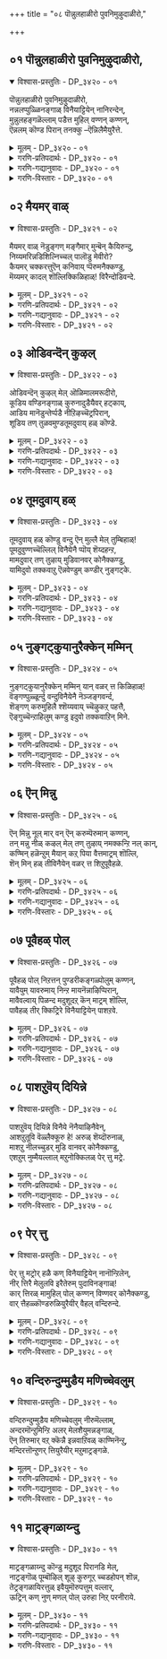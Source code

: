 +++
title = "०८ पॊन्नुलहाळीरो पुवनिमुऴुदाळीरो,"

+++


## ०१ पॊन्नुलहाळीरो पुवनिमुऴुदाळीरो,

<details open><summary>विश्वास-प्रस्तुतिः - DP_३४२० - ०१</summary>

पॊन्नुलहाळीरो पुवनिमुऴुदाळीरो,  
नन्नलप्पुळ्ळिनङ्गाळ् विनैयाट्टियेन् नानिरन्देन्,  
मुन्नुलहङ्गळॆल्लाम् पडैत्त मुहिल् वण्णन् कण्णन्,  
ऎन्नलम् कॊण्ड पिरान् तनक्कु –ऎन्निलैमैयुरैत्ते.
</details>

<details><summary>मूलम् - DP_३४२० - ०१</summary>

पॊन्नुलहाळीरो पुवनिमुऴुदाळीरो,  
नन्नलप्पुळ्ळिनङ्गाळ् विनैयाट्टियेन् नानिरन्देन्,  
मुन्नुलहङ्गळॆल्लाम् पडैत्त मुहिल् वण्णन् कण्णन्,  
ऎन्नलम् कॊण्ड पिरान् तनक्कु –ऎन्निलैमैयुरैत्ते.
</details>

<details><summary>गरणि-प्रतिपदार्थः - DP_३४२० - ०१</summary>

पॊन् उलहु आळीरो = परमपदवन्नु आळुवन्तागिरि, पुवनि मुऴुदु आळीरो = समस्त भूमण्डलवन्ने आळुवन्तागिरि, नल् नलम् = ऒळ्ळॆय सद्गुणगळुळ्ळ, पुळ् इनङ्गाळ् = पक्षिसमूहगळे,विनैयाट्टियेन् = महापापिष्ठळु नानु, नान् इरन्देन् = नानु \(निम्मन्नु\) प्रार्थिसुत्तेनॆ, मुन् = प्रारम्भदल्लि, उलहङ्गळ् ऎल्लाम् = समस्त लोकगळन्नू, पडैत्त = पडॆदुकॊण्ड \(सृष्टिसिद\), मुहिल् वण्णन् = मुगुलवण्णनाद, कण्णन् = अत्याकर्षकनु ऎन् नलम् कॊण्ड = नन्ननल्मॆगळन्नॆल्ला \(ऒळ्ळॆय गुणगळन्नु\) अपहरिसिद पिरान् तनक्कु = परमपुरुषनिगॆ, ऎन् निलैमै = नन्न दुस्थितियन्नु, उरैत्ते = बिन्नविसिये.
</details>

<details><summary>गरणि-गद्यानुवादः - DP_३४२० - ०१</summary>

ऒळ्ळॆय सद्गुणगळुळ्ळ पक्षिसमूहगळे, महापापिष्ठळाद नानु निम्मन्नु प्रार्थिसुत्तेनॆ. प्रारम्भदल्लि समस्तलोकगळन्नू सृष्टिसिद मुगिलवण्णनाद अत्याकर्षकनिगॆ, नन्न ऒळ्ळॆयगुणगळन्नॆल्ला अपहरिसिद परमपुरुषनिगॆ, नन्न दुःस्थितियन्नु नीवु भिन्नविसिये, परमपदवन्नुआळुवन्तागिरि, इल्लवे समस्तभूमण्डलवन्ने आळुवन्तागिरि. 
</details>

<details><summary>गरणि-विस्तारः - DP_३४२० - ०१</summary>

ईतिरुवाय् मॊऴिय पाशुरगळल्लि आळ्वाररु नायकियागि तम्म विरहसङ्कटवन्नु, तम्म सर्वस्ववन्नू कसिदुकॊण्डिरुव परमपुरुषनाद भगवन्तनल्लि बिन्नविसुवन्तॆ, स्वच्छन्दवागि हाराडुव बगॆबगॆय पक्षिसमूहगळन्नु दौत्यनडॆसुवन्तॆ बेडिकॊळ्ळुत्ताळॆ. 

पक्षिगळु भूमियन्नू आकाशवन्नू तम्मिष्टदन्तॆ बळसिकॊळ्ळतक्कवु. अवुगळ वास भूमिय मेलॆ, सञ्चार, हाराटगळॆल्ल आकाशदल्लि भूमिगॆ अण्टिरुवाग, अल्लिन कष्टकार्पण्यगळल्लि भागिगळागिद्दरू, भूमियन्नु बिट्टकूडले अदन्नॆल्ला मरॆतु आनन्ददिन्द इरतक्कवु. इदु अवुगळ सद्गुण. 

’नायकि’ हेळुत्ताळॆ- पक्षिसमूहगळे, कष्टपडुववरिगॆ, दुःखगळिगॆ, विरहिगळिगॆ नीवु उपकारमाडुव ऒळ्ळॆय गुणस्वभाववन्नुळ्ळवरु.परमपददल्लिरुववनू, अत्याकर्षकनू, मुगिलवण्णनू, ऎल्ला लोकगळन्नू सृष्टिसिदवनू आद परमपुरुषनु नन्न सर्वस्ववन्नू कसिदुकॊण्डु होगिद्दानॆ. अवनिन्द अगलिरुव दुःस्थितिगॆ नन्नन्नु तन्दिट्टिद्दानॆ. नीवु अवन बळिगॆ होगिनन्नीदुःस्थितियन्नु बिन्नविसि, नन्नन्नु कनिकरिसुवन्तॆ माडिरि. निम्म ई उपकारक्कॆ भूमण्डलवन्नू परमपदवन्नू आळुवन्तागिरि. 

उपकारक्कॆ प्रत्युपकार मादुवुदु धर्म. भगवन्तनिन्द अगलि, कॊरगुत्ता बन्धनदल्लिरुव नायकिगॆ उपकारमाडि, अवळु तन्नपरमपुरुषनन्नु सेरुवन्तॆ माडुव महदुपकारक्कॆ इह-परगळॆरडन्नू कॊट्टरू तीरदु ऎन्नलागुत्तदॆ.
</details>

## ०२ मैयमर् वाळ्

<details open><summary>विश्वास-प्रस्तुतिः - DP_३४२१ - ०२</summary>

मैयमर् वाळ् नॆडुङ्गण् मङ्गैमार् मुन्बॆन् कैयिरुन्दु,  
निय्यमरिन्नडिशिल्निच्चल् पालॊडु मेवीरो?   
कैयमर् चक्करत्तुऎन् कनिवाय् प्पॆरुमनैक्कण्डु,  
मॆय्यमर् कादल् शॊल्लिक्किळिहाळ्\! विरैन्दोडिवन्दे.
</details>

<details><summary>मूलम् - DP_३४२१ - ०२</summary>

मैयमर् वाळ् नॆडुङ्गण् मङ्गैमार् मुन्बॆन् कैयिरुन्दु,  
निय्यमरिन्नडिशिल्निच्चल् पालॊडु मेवीरो?   
कैयमर् चक्करत्तुऎन् कनिवाय् प्पॆरुमनैक्कण्डु,  
मॆय्यमर् कादल् शॊल्लिक्किळिहाळ्\! विरैन्दोडिवन्दे.
</details>

<details><summary>गरणि-प्रतिपदार्थः - DP_३४२१ - ०२</summary>

मै अमर् = काडिगॆ तीडिरुव, वाळ् = सुन्दरवाद, नॆडुकण् = विशालवाद कण्णुगळ, मङ्गैमार् = युवतियर, मुन्बु = मुन्दॆ, ऎन् कै इरुन्दु= नन्नकैयिन्दले, नॆय् अमर् = तुप्पदिन्द कूडिद, इन् = इनिदाद, अडिशल् = अन्नवन्नू, निच्चल् = नित्यवू, पालॊडु = हालन्नू मेवीरो =उण्णुविरन्तॆ, कै अमर् = कैयल्लि धरिसिरुव, चक्करत्तु = चक्रायुधवन्नुळ्ळ, ऎन् = नन्न, कनिवाय् =तॊण्डेहण्णिनन्थ चॆन्दुटियुळ्ळ, पॆरुमानै कण्डु = परमपुरुषनन्नु कण्डु, मैय् अमर् = मैयल्लि तुम्बिरुव, कादल् शॊल्लि = प्रेमवन्नु तिळिसि, किळिहाल्= गिळिगळे, विरैन्दु = बेग, ओडि वन्दु = ओडि बन्दु.
</details>

<details><summary>गरणि-गद्यानुवादः - DP_३४२१ - ०२</summary>

गिळिगळे, कैयल्लि चक्रायुधवन्नु धरिसिरुव, तॊण्डॆहण्णिनन्थ ऎन्दुटिय परमपुरुषनन्नु कण्डु, नन्न मैयल्लि कण्डु, नन्न मैयल्लि तुम्बिरुव प्रेमवन्नु तिळिसि, बेग ओडिबन्दु, काडिगॆ तीडिरुव, सुन्दरवाद विशालवाद कण्णुगळ युवतियर ऎदुरल्लि नन्न कैयिन्दले तुप्प बॆरॆसिद इनिदाद अन्नवन्नू हालन्नू उण्णुविरन्तॆ. 
</details>

<details><summary>गरणि-विस्तारः - DP_३४२१ - ०२</summary>

हिन्दिन पाशुरदल्लि पक्षिगळे \(पक्षिगळ हिण्डुगळे\) ऎन्दु सम्बोधिसलायितु. गगनदल्लि मेलमेलक्कॆ बलु ऎत्तरक्कॆ हारि होगुव हक्किगळु अवु ऎन्दु तोरुत्तदॆ. अवु परमपुरुषनिगॆ मुट्टिसुव तन्न व्यामोह वार्तॆगॆ अवक्कॆ ई लोकवन्नू, परलोकवन्नू नीडिद्दायितु. ई पाशुरदल्लि गिळिय हिण्डन्नु कुरितु हेळलागुत्तिदॆ. अवेनु पञ्जरद साकुगिळिगळो, सामान्यवाद स्वच्छन्द गिळिगळो काणॆ. अवु माडुव उपकार्‍अक्कॆ नडॆसुव औतणवन्नादरू गमनिसोण. 

नायकि हेळुत्ताळॆ- गिळिगळे, नीवु चक्रायुधवन्नु धरिसिरुव \(परमसमर्थनाद\), तॊण्डॆहण्णिन तुटिगळ \(अत्याकर्षक सुन्दरनाद\) परमपुरुषन बळिगॆ होगि, नन्न भरिसलारद व्यामोहवन्नु अवनल्लि बिन्नविसि, बेग नन्नल्लिगॆ बन्दु बिडि. नीवु माडुव उपकारक्कॆ प्रतियागि, युवतियराद नन्न गॆळतियर कण्ण मुन्दॆये, नन्नकैयिन्दले, निमगॆ तुप्पान्नवन्नु उणिसुत्तेनॆ. हालन्नु कुडिसुत्तेनॆ. \(तुप्पान्नवन्नू हालन्नवन्नू उणिसुत्तेनॆ\). निमगॆ तृप्तियन्नू सन्तोषवन्नूनीडुत्तेनॆ.
</details>

## ०३ ओडिवन्दॆन् कुऴल्

<details open><summary>विश्वास-प्रस्तुतिः - DP_३४२२ - ०३</summary>

ओडिवन्दॆन् कुऴल् मेल् ऒळिमालमरूदीरो,  
कूडिय वण्डिनङ्गाळ् कुरुनादुडैयैवर् हट्काय्,  
आडिय मानॆडुन्तेर्प्पडै नीऱिऴच्चॆट्रपिरान्,  
शूडिय तण् तुळवमुण्डतूमदुवाय् हळ् कॊण्डे.
</details>

<details><summary>मूलम् - DP_३४२२ - ०३</summary>

ओडिवन्दॆन् कुऴल् मेल् ऒळिमालमरूदीरो,  
कूडिय वण्डिनङ्गाळ् कुरुनादुडैयैवर् हट्काय्,  
आडिय मानॆडुन्तेर्प्पडै नीऱिऴच्चॆट्रपिरान्,  
शूडिय तण् तुळवमुण्डतूमदुवाय् हळ् कॊण्डे.
</details>

<details><summary>गरणि-प्रतिपदार्थः - DP_३४२२ - ०३</summary>

ओडि वन्दु= ओडिबन्दु, ऎन् कुऴल् मेल् = नन्न तलॆगूदलल्लि मुडिदिरुव, ऒळिमा मलर् = प्रकाशिसुव दॊड्ड हूगळ मेलॆ, ऊदीरो = ऊदिरि, कूडिय = ऒट्टुगूडिरुव, वण्डु इनङ्गाळ् = दुम्बिय हिण्डुगळे, कुरुनादु उडैय =कुरुनाडन्नुळ्ळ, ऐवर् हट्कु आय्= ऐवरिगॆ ऒदगिबन्दु, आडिय = ओडाडु \(हरिदाडु\)त्तिरुव मा =दॊड्ड, नॆडु= विस्तारवाद, तेर् पडै = तेरिन सैन्यवन्नु, नीऱु ऎऴ = पुडिपुडियागुवन्तॆ, शॆट्र = नाशमाडिद, पिरान् = परमपुरुषनु, शूडिय = मुडिदिरुव, तण् = तम्पाद, तुळवम् = तुलसियन्नु, उण्डक् = उण्ड, तू मदुवाय् हळ् कॊण्डे = परिशुद्धवाद जेनुसविद बायन्निट्टुकॊण्डे. 
</details>

<details><summary>गरणि-गद्यानुवादः - DP_३४२२ - ०३</summary>

ऒट्टुगूडिरुव दुम्बिय हिण्डुगळे, कुरुनाडन्नुळ्ळ ऐवरिगॆ ऒदगि बन्दु, नुग्गि हरिदाडुव दॊड्ड विस्तारवाद तेरिन सैन्यवन्नु पुडिपुडियागुवन्तॆ नाशपडिसिद परमपुरुषनु मुडिदिरुव तम्पाद तुलसियन्नुण्ड शुद्धवाद जेनिन बायन्निट्टुकॊन्दे, ओडि बन्दु, नन्न तलॆगूदलिगॆ मुडिदिरुव प्रकाशिसुव दॊड्डहूगळमेलॆ ऊदिरि. 
</details>

<details><summary>गरणि-विस्तारः - DP_३४२२ - ०३</summary>

हिन्दिन ऎरडु पाशुरगळल्लि ’नायकि’ तनगॆ उपकार माडिद पक्षिगळिगॆ प्रतियागि तानु तन्न कैयल्लि साध्यवादद्दन्नू साध्यवागिद्दन्नू सूरॆगॊळ्ळुवन्तॆ माडुवॆनॆन्दळष्टॆ. ई बगॆय कॊडुगॆय बगॆगॆ अवळिगॆ हेगॆन्निसितो काणॆ. ई पाशुरदल्लि तनगॆ भगवन्तन कडॆय ’प्रसाद’ ऒन्दु विधद \(रूपदल्लि\) सेरिदरॆ सन्तोषवागुवुदु ऎम्बन्तॆ, अवळु दुम्बिगळन्नु कुरितु हेळुत्ताळॆ. 

नायकि हेळुत्ताळॆ- हिण्डुहिण्डागि चलिसुत्तिरुव सुन्दरवाद दुम्बिगळे, धर्मक्के जयतरुवन्तॆ पञ्चपाण्डवरिगॆ सहायकनागि निन्तु, कुरुक्षेत्रद महाभारत युद्धदल्लि, अवर मेलॆ नुग्गिबरुत्तिद्द बलुदॊड्ड चतुरङ्ग बलवन्नु नुच्चुनुरि माडिद परमपुरुषनु तन्न किरीटदल्लि मुडिदिरुव परिमळ तुम्बिद तुलसिय दण्डॆय मकरन्दवन्नु सवियुत्ता इरुव नीवु, हागॆये नन्न बळिगॆ बन्नि. नन्न तलॆयल्लि मुडिदिरुव हूविन मेलॆ, आ परिमळिसुव परागगळन्नु, अवन कृपाप्रसादवागि, उदुरिसि, ननगॆ हर्षवन्नु तन्नि.
</details>

## ०४ तूमदुवाय् हळ्

<details open><summary>विश्वास-प्रस्तुतिः - DP_३४२३ - ०४</summary>

तूमदुवाय् हळ् कॊण्डु वन्दु ऎन् मुल्लै मेल् तुम्बिहाळ्\!  
पूमदुवुण्णच्चॆल्लिल् विनैयेनै प्पॊय् शॆय्दहन्ऱ,  
मामदुवार् तण् तुऴाय् मुडिवानवर् कोनैक्कण्डु,  
यामिदुवो तक्कवाऱु ऎन्नवेण्डुम् कण्डीर् नुङ्गट्के.
</details>

<details><summary>मूलम् - DP_३४२३ - ०४</summary>

तूमदुवाय् हळ् कॊण्डु वन्दु ऎन् मुल्लै मेल् तुम्बिहाळ्\!  
पूमदुवुण्णच्चॆल्लिल् विनैयेनै प्पॊय् शॆय्दहन्ऱ,  
मामदुवार् तण् तुऴाय् मुडिवानवर् कोनैक्कण्डु,  
यामिदुवो तक्कवाऱु ऎन्नवेण्डुम् कण्डीर् नुङ्गट्के.
</details>

<details><summary>गरणि-प्रतिपदार्थः - DP_३४२३ - ०४</summary>

तू मदुवाय् हळ् कॊन्डु वन्दु = परिशुद्धवाद \(पवित्रवाद\) मधुविनल्लिट्टिद्द बायन्नु तन्दु, ऎन् मुल्लैमेल् = नन्न \(नानु मुडिदिरुव\) मल्लिगॆ हूगळ मेलॆ, तुम्बिहाळ् = दुम्बिगळे, पूमदु उण्ण = हूविन मधुवन्नु उण्णुवुदक्कॆ, शॆल्लिल् = होदरॆ, विनैयेनै= दुःखियागिरुव नन्नन्नु, पॊय् शॆय्दु = वञ्चिसि, अहन्ऱ = अगलिरुव, मामदु वार् = धारॆयन्तॆ विपरीतवागि सुरियुत्तिरुव, तण् तुऴाय् मुडि = तम्पाद तुलसिय हार्‍अवन्नु मुडिदिरुव, वानवर् कोनैकण्डु = परमपदवासिगळ ऒडॆयनन्नु कण्डु, याम् = नावु, इदुवो = इदो, \(ई मधुपानक्कॆ\), तक्क आऱु = तक्क हागॆ \(बन्दिद्देवॆ\), ऎन्नवेण्डुम् कण्डीर् = ऎन्नबेकु कण्डिरा, नुङ्गट्के = नीवुगळे \(निमगॆ नीवे\).
</details>

<details><summary>गरणि-गद्यानुवादः - DP_३४२३ - ०४</summary>

परिशुद्धवू पवित्रवू आद मधुविनल्लिट्टिद्द बायन्नु, दुम्बिगळे, नन्नमल्लिगॆ हूविन मेलॆ, हू मधुवन्नुण्णलु होदरॆ, विरहदिन्द दुःखपडुत्तिरुव नन्नन्नु वञ्चिसिअगलिरुव, धारॆयन्तॆ मधुवन्नुसुरिसुत्तिरुव, तम्पाद तुलसिय हारवन्नु मुडिदिरुव, परमपदवासिगळ ऒडॆयनन्नु कण्डु, इदो नावु ई मधुपानक्कॆ तक्क हागॆ बन्दिद्देवॆ’ ऎन्दु निमगॆ नीवे ऎन्नबेकु कण्डिरा\! 
</details>

<details><summary>गरणि-विस्तारः - DP_३४२३ - ०४</summary>

ई पाशुरदल्लि नायकि तानु परमपदद ऒडॆयनन्नु कैहिडियलु तक्कवळु ऎम्बुदन्नु बहळ चमत्कारवागि दुम्बिगळ मूलक हेळिसबयसुत्ताळॆ, इल्लि दुम्बिगळु दौत्य नडॆसुत्तवॆ. 

नायकि हेळुत्ताळॆ- दुम्बिगळे, परमपुरुषनाद भगवन्तनु मुडिदिरुव तुलसिय हारदिन्द परिशुद्धवू पवित्रवू आद मधुवन्नुण्डु बन्दवरु नीवु. इल्लिगॆ बन्दु ईग नानु मुडिदिरुव परिमळिसुव मल्लिगॆ हूविनल्लि हूमधुवन्नु उण्णुत्तिद्दीरि. नीवुमत्तॆ परमपुरुषन बळिगॆ होगुवुदादरॆ, अवनल्लि नन्न अगलिकॆय सङ्कटवन्नु तिळिसि, अल्लदॆ, नन्न बळि पान माडिद हू मधुविन रुचियू, परमपुरुषन बळियल्लि माडुव तुलसिय मधुविन रूचियू सरिसमवादुवॆन्दू, नीवु स्वामिय बळियल्लि मधुपानमाडलु तक्क हागॆ सिद्धवागि बन्दिरुवुदागियू अवनल्लि तप्पदॆ बिन्नविसि. 

’नायकि’यु ऎल्ल विधदल्लू परमपुरुषनिगॆ तक्कवळॆन्दू, अवळन्नु स्वामियु स्वीकरिसलेबेकॆन्दू हेळिदन्तॆ.
</details>

## ०५ नुङ्गट्कुयानुरैक्केन् मम्मिन्

<details open><summary>विश्वास-प्रस्तुतिः - DP_३४२४ - ०५</summary>

नुङ्गट्कुयानुरैक्केन् मम्मिन् यान् वळर् त्त किळिहाळ्\!   
वॆङ्गण्पुळ्ळूर्न्दु वन्दुविनैयेनै नॆञ्जङ्गवर्न्द,  
शॆङ्गण् करुमुहिलै श्शॆय्यवाय् च्चॆऴुकऱ् पहत्तै,  
ऎङ्गुच्चॆन्ऱाहिलुम् कण्डु इदुवो तक्कवाऱिन् मिने.
</details>

<details><summary>मूलम् - DP_३४२४ - ०५</summary>

नुङ्गट्कुयानुरैक्केन् मम्मिन् यान् वळर् त्त किळिहाळ्\!   
वॆङ्गण्पुळ्ळूर्न्दु वन्दुविनैयेनै नॆञ्जङ्गवर्न्द,  
शॆङ्गण् करुमुहिलै श्शॆय्यवाय् च्चॆऴुकऱ् पहत्तै,  
ऎङ्गुच्चॆन्ऱाहिलुम् कण्डु इदुवो तक्कवाऱिन् मिने.
</details>

<details><summary>गरणि-प्रतिपदार्थः - DP_३४२४ - ०५</summary>

नुङ्गट्कु = निमगॆ, यान् = नानु, उरैक्केन् = हेळुत्तेनॆ, वम्मीन् = बन्निरि, यान् = नानु, वळर् त्त = बॆळॆसिद किळिहाल् = गिळिगळे, वॆम् कण् पुळ् = कॆङ्गण्णिन पक्षियन्नु\(गरुडनन्नु\), ऊर्न्दु = वाहननागि, वन्दु = बन्दु, विनैयेनै = विरहदुःखितळाद नन्न, नॆञ्जै कवर्न्द = मनस्सन्नु अपहरिसिद, शॆम् कण् = \(कॆन्दावरॆयन्तॆ\) कॆम्पगॆ विशालवाद कण्णिन, करुमुहिलै= कार्मुगिलन्नु, शॆय्यवाय् = कॆम्पनॆय तुटिगळ, शॆऴुकऱ् पहत्तै= सुन्दरवाद कल्पवृक्षवन्नु, ऎङ्गु शॆन्ऱु आहिलुम् कण्डु = ऎल्लिगॆ होगियादरू कण्डु, इदुवो = इदे अल्लवे, तक्कआऱु = तक्क रीति, ऎन् मिने = ऎन्निरि. 
</details>

<details><summary>गरणि-गद्यानुवादः - DP_३४२४ - ०५</summary>

नानु बॆळॆसिद गिळिगळे, बन्नि निमगॆ नानु हेळुत्तेनॆ. कॆङ्गण्णिन पक्षियन्नु वाहनवागि बन्दु विरहदुःखितळाद नन्न मनस्सन्नु अपहरिसिद कॆम्पगॆ \(विशालवाद\) कण्णिन, कार्मुगिलन्नु, चॆन्दुटिगळ सुन्दरवाद कल्पवृक्षवन्नु ऎल्लिगॆ होगियादरू कण्डु, ’इदेयो तक्क रीति?’ ऎन्निरि. 
</details>

<details><summary>गरणि-विस्तारः - DP_३४२४ - ०५</summary>

हिन्दिन पाशुरगळल्लि, तन्नन्नु वञ्चिसि, विरहियन्नागिसि, हॊरटुहोद परमपुरुषनिगागि, पक्षिय हिण्डुगळन्नु, गिळिय हिण्डुगळन्नु, दुम्बियहिण्डुगळन्नु दौत्य बिडुत्ताळॆ. अवु परमपदवन्नु तपुपुवुवॆन्दु अवळु नम्बिद्दळु. अवु अल्लिगॆ होदुवो, स्वामियन्नु कण्डु नायकिय बिन्नहवन्नु अरिकॆमाडिदवो तिळियदु. आद्दरिन्द अवळु तन्न साकुगिळिगळन्ने ईग दौत्य-बिडुत्ताळॆ. 

नायकि हेळुत्ताळॆ- नन्न साकु गिळिगळे, बन्नि, निमगॆ ऒन्दु मातन्नु हेळुत्तेनॆ. गरुडवाहननागि बन्दु, नन्नन्नु वञ्चिसि नन्न मनस्सन्नु अपहरिसिद, कॆन्दावरॆयन्तॆ कण्णुळ्ळ, चॆन्दुटिगळ, कार्मुगिल, सुन्दरवाद कल्पवृक्षवन्नु नीवु कण्डुकॊळ्ळलेबेकु. अवनु ऎल्ले इरलि, अल्लिगॆ होगि ’इदेयो निन्न तक्क \(योग्यवाद\) नडतॆ” ऎन्दु हेळि बन्नि. 

\(कॆन्दावरॆयन्तॆ कण्णु\) ’शॆङ्गण्’ ’शॆव्वाय्’ ’शॆय्यवाय्’ ई पदगळु भगवन्तन अतुळ सौन्दर्य, आकर्षणॆगळन्नु सूचिसुत्तवॆ. ’करुमुहिल्’ ऎम्बुदु कार्मुगिलन्तॆ अपरिमित औदार्यवन्नु सूचिसुत्तदॆ. “कऱ् पहम्” ऎम्बुदु, कल्पवृक्षद हागॆ बेडिद्दन्नु नीडुव औदार्यवन्नु सूचिसुत्तदॆ.

“ऎङ्गुच्चॆन्ऱाहिलुम्” – ’ऎल्लिगॆ होगियादरू’ ऎन्दरॆ, भगवन्तनिरुव स्थळयावुदो अदन्नु हुडुकि, कण्डुकॊण्डु ऎन्दर्थ. सर्वेश्वरनिगॆ ’परमपद’, ’पाल्गडलु’, धरॆय मेलॆ दिव्यक्षेत्रगळु, ऎल्ल जीविगळान्तरङ्ग, मत्तु तन्नसृष्टिय ऎल्लॆल्लू स्थळवॆन्दु इल्लि परोक्षवागि सूचिसिदन्तॆ.
</details>

## ०६ ऎन् मिन्नु

<details open><summary>विश्वास-प्रस्तुतिः - DP_३४२५ - ०६</summary>

ऎन् मिन्नु नूल् मार् वन् ऎन् करुम्पॆरुमान् कण्णन्,  
तन् मन्नु नीळ् कऴल् मेल् तण् तुऴाय् नमक्कन्ऱि नल् कान्,   
कण्मिन् हळॆन्ऱुम् मैयान् कऱ् पिया वैत्तमाट्रम् शॊल्लि,  
शॆन् मिन् हळ् तीविनैयेन् वळर् त्त शिऱुपूवैहळे.
</details>

<details><summary>मूलम् - DP_३४२५ - ०६</summary>

ऎन् मिन्नु नूल् मार् वन् ऎन् करुम्पॆरुमान् कण्णन्,  
तन् मन्नु नीळ् कऴल् मेल् तण् तुऴाय् नमक्कन्ऱि नल् कान्,   
कण्मिन् हळॆन्ऱुम् मैयान् कऱ् पिया वैत्तमाट्रम् शॊल्लि,  
शॆन् मिन् हळ् तीविनैयेन् वळर् त्त शिऱुपूवैहळे.
</details>

<details><summary>गरणि-प्रतिपदार्थः - DP_३४२५ - ०६</summary>

ऎन् = नन्न, मिन्नु= हॊळॆयुव, नूल्मार् वन् = यज्ञोपवीतवन्नुऎदॆयल्लि उळ्ळवनू, ऎन् करुपॆरुमान् = नन्न करिय परमपुरुषनु, कण्णन् = अत्याकर्षकनु, तन् मन्नु = तन्नन्नु आश्रयिसिद \(आश्रयिसुव\), नीळ् कऴल् मेल् = उद्दनाद \(विशालवाद\) तिरुवडिगळ मेलण, तण् = तम्पाद, तुऴाय् = तुलसियन्नु, नमक्कू अन्ऱि = नमगल्लदॆ, नल् कान् = \(बेरॆयवरिगॆ\) कॊडनु, कण्मिन् हळ् = \(इदन्नु\) कलितुकॊळ्ळिरि, ऎन्ऱु = ऎन्दु, उम्मै = निमगॆ, यान् = नानु, कऱ् पिया वैत्त = कलिसिकॊट्ट, माट्रम् = मात्रवे, शॊल्लि= हेळि, शॆन् मिन् हळ् = समीपिसिरि, तीविनैयेन् = महापापियाद नानु, वळर् त्त = बॆळॆसिद, पूवै हळे = मैनाहक्किगळे. 
</details>

<details><summary>गरणि-गद्यानुवादः - DP_३४२५ - ०६</summary>

महापापियाद नानु बॆळॆसिद मैनाहक्किगळे, परमपुरुषनन्नु समीपिसि, नन्न हॊळॆयुव यज्ञोपवीतवन्नु ऎदॆयल्लि उळ्ळवनु, नन्नकरिय परमपुरुषनु, अत्याकर्षकनु, तन्नन्नु आश्रयिसुव विशालवाद तिरुवडिगळ मेलण तम्पाद तुलसियन्नु नमगल्लदॆ बेरॆयवरिगॆ कॊडनु ऎन्दु नानु कलिसिकॊट्ट मात्रवे हेळि. 
</details>

<details><summary>गरणि-विस्तारः - DP_३४२५ - ०६</summary>

हिन्दिन पाशुरदल्लि भगवन्तनन्नु मूदलिसि आडिद्दायितु. ईग अवनन्नु स्तुतिसि, ऒलिसिकॊळ्ळलु प्रयत्ननडॆयुत्तिदॆ. अदक्कागि नायकि तानु साकिद मैनाहक्किगळिगॆ भगवन्तन बळियल्लि अवु आडबेकाद मातन्नु कलिसुत्ताळॆ. 

नायकि हेळुत्ताळॆ- नानु साकिद मैनागळे, नीवु नन्न प्रियतमनाद परमपुरुषनन्नु समीपिसि, अवन मुन्दॆ, नानु कलिसिकॊट्टष्टु मातुगळन्नु मात्रवे हेळि- “नन्न हॊळॆयुव यज्ञोपवीतवन्नु धरिसिदवनु, नन्न कप्पुबण्णद पाम पुरुषनु, अत्याकर्षकनु, तन्नन्नु आश्रयिसुव विशालवाद तिरुवडिगळ मेलिरुव तम्पाद तुलसिय प्रसादवन्नु नमगल्लदॆ बेरॆ यारिगू कॊडनु- ऎन्दु मात्र हेळि.
</details>

## ०७ पूवैहळ् पोल्

<details open><summary>विश्वास-प्रस्तुतिः - DP_३४२६ - ०७</summary>

पूवैहळ् पोल् निऱत्तन् पुण्डरीकङ्गळ्पोलुम् कण्णन्,  
यावैयुम् यावरुमाय् निन्ऱ मायनॆन्नाऴिप्पिरान्,  
मावैवल्वाय् पिळन्द मदुशूदऱ् कॆन् माट्रम् शॊल्लि,  
पावैहळ् तीर् क्किट्रिरे विनैयाट्टियेन् पाशऱवे.
</details>

<details><summary>मूलम् - DP_३४२६ - ०७</summary>

पूवैहळ् पोल् निऱत्तन् पुण्डरीकङ्गळ्पोलुम् कण्णन्,  
यावैयुम् यावरुमाय् निन्ऱ मायनॆन्नाऴिप्पिरान्,  
मावैवल्वाय् पिळन्द मदुशूदऱ् कॆन् माट्रम् शॊल्लि,  
पावैहळ् तीर् क्किट्रिरे विनैयाट्टियेन् पाशऱवे.
</details>

<details><summary>गरणि-प्रतिपदार्थः - DP_३४२६ - ०७</summary>

पूवैहळ् पोल् = अगसॆय हूविन हागॆ, निऱत्तन्= बण्णवुळ्ळवनु, पुण्डरीकङ्गळ् पोलुम् = बिळिदावरॆगळन्नु होलुव, कण्णन् = कण्णुगळुळ्ळवनु, यावैयुम् = सकल अचेतनवस्तुगळू, यावरुम् = ऎल्ला चेतनवस्तुगळु, आय् = आगि, निन्ऱ = इरुव, मायन् = आश्चर्यकारियु, ऎन् आऴिप्पिरान् = नन्न चक्रायुधद परमपुरुषनु, मावै वल् वाय् पिळन्द = कुदुरॆय बलिष्ठवाद बायन्नु सीळिहाकिद, मदुशूदऱ् कु = मधुसूदननिगॆ, ऎन् माट्रम् = नन्न सङ्कटवन्नु, शॊल्लि= हेळि, पावैहळ् = आटद गॊम्बॆगळे, तीर् क्किट्रिरे = तीरिसिरि, विनैयाट्टियेन् = पापियाद, नन्नपाशऱवे = वर्णहीनतॆयन्नु. 
</details>

<details><summary>गरणि-गद्यानुवादः - DP_३४२६ - ०७</summary>

आटदगॊम्बॆगळे, अगसॆय हूविनहागॆ बण्णवुळ्ळवनु, बिळिदावरॆयन्नु होलुव कण्णुगळुळ्ळवनु, ऎल्ला अचेतनवस्तुगळु, ऎल्ला चेतनवस्तुगळु आगिरुव आश्चर्यकारियु, नन्न चक्रायुधद परमपुरुषनु, आद कुदुरॆय बलिष्ठवाद बायन्नु सीळि हाकिद मधुसूदननिगॆ नन्न सङ्कटवन्नु हेळि पापियाद नन्न वर्णहीनतॆयन्नु \(बिळिचिकॊण्डिरुवुदन्नु\) तीरिसिरि. 
</details>

<details><summary>गरणि-विस्तारः - DP_३४२६ - ०७</summary>

ई पाशुरदल्लि नायकि तन्नसङ्कटवन्नु तोडिकॊळ्ळुवुदक्कॆ तन्न आटदगॊम्बॆगळन्ने उपयोगिसिकॊण्डिद्दाळॆ. इदुवरॆगॆ हाराडुव हक्किगळन्नु, दुम्बिगळन्नु दौत्य नडॆसुवन्तॆ माडिकॊण्डिद्दळष्टॆ. ईग अचेतनवस्तुगळाद आटदगॊम्बॆगळन्नु सम्बोधिसुत्ताळॆ. 

भगवन्तनु ऎल्ला चेतन अचेतन वस्तुगळ स्वरूपि ऎन्दु पाशुरदल्लि तानु हेळुव हागॆ ई आटद गॊम्बॆगळु तनगॆ सहाय माडुवुवॆम्ब आशॆ नायकिगॆ इद्दिरबहुदु. अल्लदॆ, दिनबळकॆय वस्तुगळु अवु आद्दरिन्द, अवु तन्न इङ्गितवन्नू चॆन्नागि अरितुकॊण्डिवॆ ऎम्ब भ्रमॆयू सह.

मावै वल् वाय् पिळन्द” – भगवन्तनु श्रीकृष्णावतारियागि नडॆसिद ऒन्दु प्रसङ्गविदु. कंसनिन्द प्रेरितनाद केशि ऎम्ब राक्षसनु बालकृष्णनन्नु कॊल्ललु कुदुरॆय वेषवन्नु धरिसि बन्दनु. तन्न बायन्नु चॆन्नागि अगलिसिकॊण्डु, कृष्णनन्नु कच्चिकॊल्ललु मुन्नुगिदाग, बालकृष्णनु तन्न पुट्टकैगळिन्दले आ कुदुरॆय दवडॆगळन्नु हिडिदु, अगलिसि, सीळि, अदन्नु कॊन्दु हाकिदनु.

मधु ऎम्ब राक्षसनन्नु कॊन्दद्दरिन्द, श्रीकृष्णनिगॆ ’मधुसूदन’ ऎन्दु हॆसरायितु. 

नायकि हेळुत्ताळॆ- आटद गॊम्बॆगळे, चक्रायुधधारियागि, परम समर्थनाद, सृष्टिय समस्त वस्तुगळरूपदल्लि शोभिसुव नन्न परमपुरुषनिगॆ, नन्न विरहद सङ्कटवन्नु तिळिसि, अवन मनवॊलिसबारदे?
</details>

## ०८ पाशऱुवॆय् दियिन्ने

<details open><summary>विश्वास-प्रस्तुतिः - DP_३४२७ - ०८</summary>

पाशऱुवॆय् दियिन्ने विनैये नॆनैयाऴिनैवेन्,  
आशऱुतूवि वॆळ्लैक्कूरु हे\! अरुळ् शॆय्दॊरुनाळ्,   
माशऱु नीलच्चुडर् मुडि वानवर् कोनैक्कण्डु,  
एशऱुम् नुम्मैयल्लाल् मऱुनोक्किलळ् पेर् त्तु मट्रे.
</details>

<details><summary>मूलम् - DP_३४२७ - ०८</summary>

पाशऱुवॆय् दियिन्ने विनैये नॆनैयाऴिनैवेन्,  
आशऱुतूवि वॆळ्लैक्कूरु हे\! अरुळ् शॆय्दॊरुनाळ्,   
माशऱु नीलच्चुडर् मुडि वानवर् कोनैक्कण्डु,  
एशऱुम् नुम्मैयल्लाल् मऱुनोक्किलळ् पेर् त्तु मट्रे.
</details>

<details><summary>गरणि-प्रतिपदार्थः - DP_३४२७ - ०८</summary>

पाशऱवु ऎय्दि = देहद बण्णवन्नु कळॆदुकॊण्डु, इन्ने = ई रीतियल्लि, विनैयेन् = पापिष्ठळाद नानु, ऎनै = ऎष्टु, ऊऴि = कालवन्नु \(युगगळन्नु\), नैवेन् = कॊरगुत्तिरुवॆनु, आशु अऱ = स्वल्पवू कळङ्कविल्लद \(कॊळॆयिल्लद\), शूवि = रॆक्कॆगळ, वॆळ्ळै कुरुहे = बिळिय कॊक्करॆये, अरुळ् शॆय्दु = कृपॆमादि, ऒरुनाळ् = ऒन्दु दिन, माशु अऱु = स्वल्पवू कळङ्कविल्लद \(परिशुद्धवाद\), नीलम् शुडर् मुडि= नीलतेजस्सिन किरीटवन्नु धरिसिरुव, वानवर् कोनैकण्डु = परमपदवासिगळ ऒडॆयनन्नु कण्डु, एशु अऱुम् = अपहास्यक्कॆ \(दूषणॆगॆ\) अवकाशविल्लद \(स्वल्पवू हास्यास्पदवल्लद\), नुम्मै अल्लाल् = तम्मन्नल्लदॆ, मऱुनोक्कु = बेरॆ नोटवन्नु, इलळ् = इल्लदवळागिद्दाळॆ, पेर् त्तु मट्रे = अगलिद बळिक. 
</details>

<details><summary>गरणि-गद्यानुवादः - DP_३४२७ - ०८</summary>

कॊळॆयिल्लद बिळिय रॆक्कॆगळ कॊक्करॆगळे, देहद बण्णवन्नु कळॆदुकॊण्डु ई रीतियल्लि इन्नॆष्टु काल \(युगगळन्नु\) कळॆयुत्तिरलि? \(नीवु\) कृपॆमाडि ऒन्दुदिन परिशुद्धवाद नीलकान्तिय किरीटवन्नु धरिसिरुव परमपदवासिगळ ऒडॆयनन्नु कण्डु, दूषणॆगॆ स्वल्पवू अवकाशविल्लद तम्मन्नल्लदॆ बेरॆ दृष्टि \(नोट\)वन्नु, अगलिद बळिक, इल्लदवळागिद्दाळॆ \(ऎन्दु बिन्नविसि\). 
</details>

<details><summary>गरणि-विस्तारः - DP_३४२७ - ०८</summary>

ई पाशुरदल्लि नायकि, मत्तॆ बिळिय कॊक्करॆगळन्नु कण्डु, तन्न विरहद परिस्थितियन्नू, तन्न पारिशुद्धतॆयन्नू, तन्न निश्चलप्रेमवन्नू भगवन्तनल्लि बिन्नविसुवन्तॆ केळिकॊळ्ळुत्ताळॆ. 

परमपुरुषनु नायकियन्नु तन्न कडॆगॆ आकर्षिसि, तन्न प्रेमवन्नु तोरिसि, अवळु तन्नल्लिपरिपुर्णवागि अनुरक्तळागुवन्तॆ माडि, आ स्थितियल्लि अवळन्नगलि कण्मरॆयादनष्टॆ. अन्दिनिन्द अवळु कॊरगुत्ता, बिळिचिकॊण्डु, कालकळॆयुत्तिद्दाळॆ, इष्टागि, अवळिगॆ तन्न स्वामियल्लि स्वल्पवू कोपविल्ल. अवनल्लि ऎळ्ळष्टू दोषवॆणिसुवुदिल्ल. ताने पापि. अवनु परिशुद्धनु ऎन्दु तिळियुत्ता, अवनन्ने नम्बि, अवनल्लि निश्चलवाद प्रेमवुळ्ळवळागिद्दाळॆ. ई विषयवन्नु तन्न स्वामियल्लि बिन्नविसबेकॆन्दु कॊक्करॆगळिगॆ हेळुत्ताळॆ. 

नायकि हेळुत्ताळॆ- शुद्धवाद बिळिय रॆक्कॆगळ कॊक्करॆगळे, नानु कृशगॊळ्ळुत्ता, देहद बण्णवन्नु कळॆदुकॊण्डु, कॊरगुत्ता इन्नॆष्टु काल कळॆयुत्तिरलि? नीवु कृपॆमाडि, दिव्यकान्तियिन्द बॆळगुव किरीटवन्नु धरिसिरुव, परापदवासिगळ ऒडॆयन बळिगॆ ऒन्दु दिन होगि, आ नन्न प्रियतमनन्नु कण्डु, स्वामियु नन्नन्नगलिद बळिक, अवन बगॆगॆ ननगॆ स्वल्पवू कोपविल्लवॆन्दू, अवनल्लि दोषवन्नु नानु ऎणिसुवुदिल्लवॆन्दू, अवनु परिशुद्धनू दोषदूरनॆन्दू, अवननगलिद क्षणदिन्दलू नानु अवनन्नल्लदॆ अन्यदृष्टियुळ्ळवळागिल्लवॆन्दू, नन्नदु निश्चलप्रेमवॆन्दू बिन्नविसबेकु, कण्डिरा\! इदे नन्न प्रार्थनॆ.
</details>

## ०९ पेर् त्तु

<details open><summary>विश्वास-प्रस्तुतिः - DP_३४२८ - ०९</summary>

पेर् त्तु मट्रोर् हळै कण् विनैयाट्टियेन् नानॊन्ऱिलेन्,  
नीर् त्तिरै मेलुलवि इरैतेरुम् पुदाविनङ्गाळ्\!  
कार् त्तिरळ् मामुहिल् पोल् कण्णन् विण्णवर् कोनैक्कण्डु,   
वार् त्तैहळ्कॊण्डरुळियुरैयीर् वैहल् वन्दिरुन्दे.
</details>

<details><summary>मूलम् - DP_३४२८ - ०९</summary>

पेर् त्तु मट्रोर् हळै कण् विनैयाट्टियेन् नानॊन्ऱिलेन्,  
नीर् त्तिरै मेलुलवि इरैतेरुम् पुदाविनङ्गाळ्\!  
कार् त्तिरळ् मामुहिल् पोल् कण्णन् विण्णवर् कोनैक्कण्डु,   
वार् त्तैहळ्कॊण्डरुळियुरैयीर् वैहल् वन्दिरुन्दे.
</details>

<details><summary>गरणि-प्रतिपदार्थः - DP_३४२८ - ०९</summary>

पेर् त्तु = अगलि, मट्रु = बेरॆ, ओर् = ऒब्बरु, कळैकण् = सॊरगिदवरन्नु, विनैयाट्टियेन् नान् = पापियाद नानु, ऒन्ऱिलेन् \(ऒन्ऱुइलेन्\) = साटियिल्लदवळागिद्देनॆ, नीर् तिरैमेल् = नीरिन अलॆगळ मेलॆ, उलवि = सञ्चरिसुत्ता, इरै तेरुम् = आहारवन्नु हुडुकुव, पुदा इनङ्गाळ् = कॊक्करॆय \(नीरुकोळिगळ\) हिण्डुगळे, कार् = मळॆगालद,तिरळ् = दट्टवागि बरुव,मा मुहिल् पोल् = महामेघगळ हागॆ, कण्णन् =अत्याकर्षकनाद, विण्णवर् कोनै कण्डु = परमपदवासिगळ ऒडॆयनन्नु कुरितु, वार् त्तैहळ् कॊण्डु =समाचारवन्नु तिळिदु, अरुळि = कृपॆमाडि, उरैयीर् = ननगॆ हेळिरि, वैहल् = यावागलू, वन्दु इरुन्दे =\(नन्न बळि\) बन्दु इरुत्ता.
</details>

<details><summary>गरणि-गद्यानुवादः - DP_३४२८ - ०९</summary>

नीरिन अलॆगळ मेलॆ सञ्चरिसुत्ता आहारवन्नु हुडुकुव नीरु कोळिगळ गुम्पुगळे, \(तन्न प्रियतमनिन्द\) अगलि बेरॊब्ब सॊरगिदवरन्नु पापियाद ननगॆ साटियादवरन्नु कण्डिल्ल. मळॆगालद दट्टवाद महामेघगळ हागॆ अत्याकर्षकनाद परमपदवासिगळ ऒडॆयनन्नु कण्डु, समाचारवन्नु तिळिदु, कृपॆमाडि \(नन्न बळि\) यावागलू बन्दु इरुत्ता, ननगॆ हेळिरि. 
</details>

<details><summary>गरणि-विस्तारः - DP_३४२८ - ०९</summary>

नायकि हेळुत्ताळॆ- नीरिन अलॆगळ मेलॆये सञ्चरिसुत्ता निम्म आहारवन्नु हुडुकिकॊळ्ळुव नीरुकोळिगळे, नानु नन्न प्रियतमनिन्द वञ्चितळाद विरहि. कडुपापि. नन्न हागॆ सङ्कटपडुववरन्नु बेरॆ यारन्नू नानु कण्डिल्ल. नन्न परमपुरुषनु मळॆगालद दट्टवाद दॊड्ड मोडदन्तॆ अत्याकर्षकनु. परमपदवासिगळ ऒडॆयनु. नीवु कृपॆमाडि अवनन्नु काणिरि. नन्न बगॆगॆ अवनिन्द समाचारवन्नु तिळिदु, यावागलू नन्न बळिये इरुत्ता, अदन्नॆल्ला ननगॆ तिळिसि. नन्न मनस्सन्नु नॆम्मदिगॊळिसि.
</details>

## १० वन्दिरुन्दुम्मुडैय मणिच्चेवलुम्

<details open><summary>विश्वास-प्रस्तुतिः - DP_३४२९ - १०</summary>

वन्दिरुन्दुम्मुडैय मणिच्चेवलुम् नीरुमॆल्लाम्,   
अन्दरमॊन्ऱुमिन्ऱि अलर् मेलशैयुमन्नङ्गाळ्,  
ऎन् तिरुमार् वऱ् क्कॆन्नै इन्नवाऱिवळ् काण्मिनॆन्ऱु,  
मन्दिरत्तॊन्ऱुणर् त्तियुरैयीर् मऱुमाट्रङ्गळे.
</details>

<details><summary>मूलम् - DP_३४२९ - १०</summary>

वन्दिरुन्दुम्मुडैय मणिच्चेवलुम् नीरुमॆल्लाम्,   
अन्दरमॊन्ऱुमिन्ऱि अलर् मेलशैयुमन्नङ्गाळ्,  
ऎन् तिरुमार् वऱ् क्कॆन्नै इन्नवाऱिवळ् काण्मिनॆन्ऱु,  
मन्दिरत्तॊन्ऱुणर् त्तियुरैयीर् मऱुमाट्रङ्गळे.
</details>

<details><summary>गरणि-प्रतिपदार्थः - DP_३४२९ - १०</summary>

वन्दु इरुन्दु = सामान्यवागि \(ऎदुरल्लि\) बन्दिरुव, उम्मुडैय = निम्म, मणि = सुन्दरवाद, शेवलुम् =हॆण्णुहक्किगळू, नीरुम् = नीवू,ऎल्लाम् = ऎल्लवू, अन्दरम् ऒन्ऱुम् इन्ऱि = स्वल्पवू व्यत्यासविल्लदन्तॆ \(स्वल्पवू अन्तरविल्लदन्तॆ – ऒन्दन्नॊन्दु हॊन्दिकॊण्डु ऒट्टॊट्टागि\), अलर् मेल् = हूगळ मेलॆ, अशैयुम् = आडुत्तिरुव \(सञ्चरिसुत्तिरुव\), अन्नङ्गाळ् = हंसपक्षिगळे, ऎन् =नन्न \(स्वामियाद\), तिरुमार् वऱ् कु = लक्ष्मीदेवियन्नु ऎदॆयल्लि उळ्ळवनिगॆ \(लक्ष्मीवल्लभनिगॆ\), ऎन्नै = नन्नन्नु कुरितु, इन्न आऱु इवळ् काण्मिन् ऎन्ऱु = नन्नन्नु कुरितु, इन्न आऱु इवळ् काण्मॆन् ऎन्ऱु = ई रीतियवळु इवळु काणिरि ऎन्दु, मन्दिरत्तु = \(एकान्त\) मन्दिरदल्लि, ऒन्ऱु = स्वल्प, उणर् त्ति = तिळियपडिसि, उरैयीर् = हेळिरि, मरुमाट्रङ्गळे= प्रत्युत्तरवन्ने.
</details>

<details><summary>गरणि-गद्यानुवादः - DP_३४२९ - १०</summary>

सामान्यवागि ऎदुरल्लि निम्म सुन्दरवाद हॆण्णुहक्किगळू नीवू ऎल्लवू स्वल्पवू अन्तरविल्लदन्तॆ ऒट्टॊट्टागि हूगळ मेलॆ आडुत्तिरुव हंसपक्षिगळे, नन्न स्वामियाद लक्ष्मीवल्लभनिगॆ नन्नन्नु कुरितु ’इवळु ई बगॆयवळु काणिरि’ ऎन्दु \(एकान्त\) मन्दिरदल्लि स्वल्प तिळियपडिसि, अवन प्रत्युत्तरवन्नु ननगॆ हेळिरि. 
</details>

<details><summary>गरणि-विस्तारः - DP_३४२९ - १०</summary>

ई पाशुरदल्लि नायकि तन्न नडतॆयल्लि पारिशुद्धतॆयन्नु तन्न नायकनिगॆ बिन्नविसबेकॆन्दु हंसपक्षिगळन्नु प्रार्थिसुत्ताळॆ. 

हंसपक्षिगळल्लि गण्डु, हॆण्णुगळु ऒट्टॊट्टागि नीर्नॆलॆगळल्लि बॆळॆयुव तावरॆ हूगळल्लि वासिसुत्तदॆ. अवुगळ नडतॆयन्नु कण्डु नायकिगॆ हेगॆन्निसितो\! मानव कुलक्के अनुमान, अपनम्बिकॆ मुन्तादवु अण्टि बन्दिदॆयो हेगो\! तन्न शीलस्वभावगळल्लू सर्वेश्वरनिगॆ अनुमानिसदॆ इरुवने? तानु योचिसुव, नुडियुव \(माडुव\) ऎल्लक्कू, ऎल्ल कालक्कू अवनु साक्षियल्लवे? आदरू चिन्तॆयिल्ल. तन्न शुद्धतॆयन्नु कुरितु इतररिन्द \(कण्डवरिन्द\) हेळिसुवुदु उचितवॆन्दू फलकारियॆन्दू नायकिय मनस्सिगॆ बन्दिरबेकु. 

“इन्नवाऱिवळ् काण्मिन्” – नायकि हंसगळ मूलक हेळि कळुहिसुव मातिदु? इवळ मनस्सॆन्थाद्दु, नडतॆ ऎन्थाद्दु, तन्न प्रियतमनिन्द अगलिद बळिक ऒन्दु क्षणकालवू बिडदॆ हेगॆ इवळु परितपिसुत्तिद्दाळॆ, हेगॆ कॊरगि कॊरगि कृशळागिद्दाळॆ, ऎम्ब विषयवन्नु कुरितु तन्न प्रियनाद लक्ष्मीवल्लभनिगॆ गुट्टागि तिळियपडिसि, अवन मनस्सन्नु प्रसन्नगॊळिसुवन्तॆ बेडुत्ताळॆ. 

भक्तन मनस्सन्नु कॆदकि, कॆदकि, तानु अनुग्रहिसलु अवनु तक्कवने ऎन्दु भगवन्तनु कण्डुकॊळ्ळुत्तानॆन्दु तोरुत्तदॆ.
</details>

## ११ माट्रङ्गळाय्न्दु

<details open><summary>विश्वास-प्रस्तुतिः - DP_३४३० - ११</summary>

माट्रङ्गळाय्न्दु कॊन्डु मदुशूद पिरानडि मेल्,  
नाट्रङ्गॊळ् पूम्बॊऴिल् शूऴ् कुरुगूर् च्चडहोपन् शॊन्न,  
तेट्रङ्गळायिरत्तुळ् इवैयुमॊरुपत्तुम् वल्लार्,   
ऊट्रिन् कण् नुण् मणल् पोल् उरुहा निऱ् परनीराये.
</details>

<details><summary>मूलम् - DP_३४३० - ११</summary>

माट्रङ्गळाय्न्दु कॊन्डु मदुशूद पिरानडि मेल्,  
नाट्रङ्गॊळ् पूम्बॊऴिल् शूऴ् कुरुगूर् च्चडहोपन् शॊन्न,  
तेट्रङ्गळायिरत्तुळ् इवैयुमॊरुपत्तुम् वल्लार्,   
ऊट्रिन् कण् नुण् मणल् पोल् उरुहा निऱ् परनीराये.
</details>

<details><summary>गरणि-प्रतिपदार्थः - DP_३४३० - ११</summary>

माट्रङ्गळ् = मातुगळन्नु, आय्न्दु कॊण्डु = आरिसिकॊण्डु, मदुशूद पिरान् अडिमेल् = मधुसूदननादस्वामिय तिरुवडिगळ मेलॆ, नाट्रम् कॊळ् = परिमळ तुम्बिरुव, पू पॊऴिल् शूऴ् = हूविनतोटगळिन्द सुत्तुवरिद, कुरुगूर् च्चडहोपन् = तिरुक्कूरुहूरिन शठगोपनु \(नम्माळ्वाररु\), शॊन्न = हेळिद, तेट्रङळ् = सत्यांशगळाद, आयिरत्तुळ् = ऒन्दु साविरदल्लि, इवैयुम् = इवुगळाद, ओर् = साटियिल्लद, पत्तुम् = हत्तुपाशुरगळन्नु, वल्लार् = बल्लवरु, ऊट्रिन् कण् = ऊटॆयल्लि, इरुव, नुण् मणल् पोल् = नुणुपाद मरळिन हागॆ, उरुहानिऱ् पर् नीराये = नीरागिये करगिहोगुत्तारॆ.
</details>

<details><summary>गरणि-गद्यानुवादः - DP_३४३० - ११</summary>

मातुगळन्नु आरिसिकॊण्डु, मधुसूदननाद स्वामिय तिरुवडिगळ मेलॆ, परिमळ तुम्बिद हूदोटगळिन्द सुत्तुवरिद तिरुक्कूरुहूरिन शठगोपनु\(नम्माळ्वाररु\) हेळिद सत्यांशगळाद ऒन्दु साविरदल्लि साटियिल्लद ई हत्तु पाशुरगळन्नु बल्लवरु ऊटॆयल्लिरुव नुणुपाद मरळिन हागॆ, नीरागिये करगि होगुत्तारॆ. 
</details>

<details><summary>गरणि-विस्तारः - DP_३४३० - ११</summary>

ऊट्रिन् कण् मण् मणल् पोल् उरुहानिऱ् पर् नीराये” – इदु बलु सुन्दरवाद उपमान. नॆलदिन्द नीरु उक्कि हरियुवुदन्नु ’ऊटॆ’ अथवा ’चिलुमॆ’ ऎन्नुत्तारॆ. ऊटॆयिन्द नीरु रभसवागि, ऒन्दे समनागि, हरिदु बरुत्तिरुत्तदॆ. अदर बायल्लिरुव सण्ण मरळु चिम्मी हरियुव नीरिन रभसक्कॆ सिगुत्तवॆ. सवॆयुत्तवॆ. बरबरुत्ता आ कणगळे मायवागुत्तवॆ. ऎन्दरॆ, अवु सवॆदु सवॆदु आ नीरिनल्लिये करगि हरिदु होगुत्तवॆ. हागॆये, ऎडॆबिडदन्तॆ भगवद्गुणानुभावदल्लिये मुळुगिरुव भक्तनु, हृदयान्तराळदिन्द उक्किहरियुव आ गुणानुभावदल्लिये सवॆदु सवॆदु कडॆगॆ तानू अदरल्लि ऒन्दागि होगुत्तानॆ. ऎन्दरॆ, भगवन्तन गुणगळ मूलक भगवन्तनल्लिये अवनु कलॆतु होगुत्तानॆ. 

भगवन्त सत्यस्वरूपि. अवनन्नु कुरितु हेळुवुदॆल्लवू सत्यांशगळे. तिरुक्कूरुहूरिन निवासियाद शठगोपनु \(नम्माळ्वाररु\) भगवन्तन गुणस्वभावगळन्नु ऎडॆबिडदॆ अनुभविसुत्ता, आ अनुभवगळनु कुरितु, आरिसि पोणिसिदन्तॆ, सुन्दरवाद मातुगळिन्द ऒन्दु साविर पाशुरगळन्नु रचिसि हाडिद्दानॆ. आ साविर पाशुरगळल्लि ई तिरुवाय् मॊऴिय हत्तुपाशुरगळन्नु मात्रवे आरिसिकॊण्डु, कलितु, अदर गूढार्थवन्नु यारु बल्लवरागुत्तारो, अवरु भगवद्गुणानुभावदल्लिये सेरि होगुत्तारॆ. भगवन्तनन्नु तप्पदॆ, सत्यांशगळ मूलक सत्यस्वरूपियन्नु, सेरिकॊळ्ळुत्तारॆ. हीगिदॆ ई तिरुवाय् मॊऴिय फलश्रुति.
</details>
